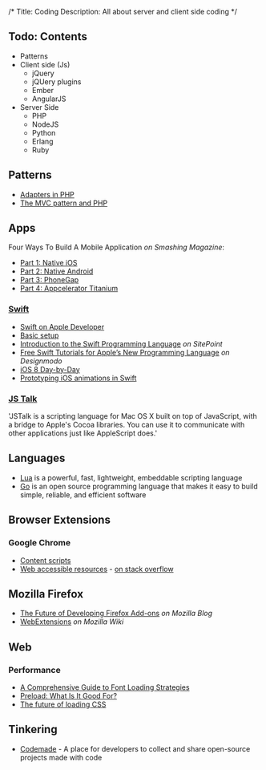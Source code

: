 /*
Title: Coding
Description: All about server and client side coding
*/


## Todo: Contents


- Patterns
- Client side (Js)
	- jQuery
	- jQUery plugins
	- Ember
	- AngularJS
- Server Side
	- PHP
	- NodeJS
	- Python
	- Erlang
	- Ruby


## Patterns

* [Adapters in PHP](http://juniorgrossi.com/2013/design-patterns-with-php-adapters/)
* [The MVC pattern and PHP](http://www.sitepoint.com/the-mvc-pattern-and-php-1/)


## Apps

Four Ways To Build A Mobile Application *on Smashing Magazine*:

- [Part 1: Native iOS](http://mobile.smashingmagazine.com/2013/11/22/four-ways-to-build-a-mobile-app-part1-native-ios/)
- [Part 2: Native Android](http://mobile.smashingmagazine.com/2014/01/10/four-ways-to-build-a-mobile-app-part2-native-android/)
- [Part 3: PhoneGap](http://mobile.smashingmagazine.com/2014/02/11/four-ways-to-build-a-mobile-app-part3-phonegap/)
- [Part 4: Appcelerator Titanium](http://mobile.smashingmagazine.com/2014/03/10/4-ways-build-mobile-application-part4-appcelerator-titanium/)


### [Swift](http://swift-lang.org/main/)

- [Swift on Apple Developer](https://developer.apple.com/swift/)
- [Basic setup](https://developer.apple.com/library/prerelease/ios/documentation/Swift/Conceptual/BuildingCocoaApps/index.html)
- [Introduction to the Swift Programming Language](http://www.sitepoint.com/introduction-swift-programming-language/) *on SitePoint*
- [Free Swift Tutorials for Apple’s New Programming Language](http://designmodo.com/swift-tutorials/) *on Designmodo*
- [iOS 8 Day-by-Day](http://www.shinobicontrols.com/blog/posts/2014/07/16/ios8-day-by-day-index)
- [Prototyping iOS animations in Swift](http://mathewsanders.com/prototyping-iOS-iPhone-iPad-animations-in-swift/)


### [JS Talk](http://jstalk.org/)

'JSTalk is a scripting language for Mac OS X built on top of JavaScript, with a bridge to Apple's Cocoa libraries. You can use it to communicate with other applications just like AppleScript does.'


## Languages

- [Lua](http://www.lua.org/) is a powerful, fast, lightweight, embeddable scripting language
- [Go](http://golang.org/) is an open source programming language that makes it easy to build simple, reliable, and efficient software


## Browser Extensions

### Google Chrome

- [Content scripts](https://developer.chrome.com/extensions/content_scripts)
- [Web accessible resources](https://developer.chrome.com/extensions/manifest/web_accessible_resources) - [on stack overflow](http://stackoverflow.com/questions/3559781/google-chrome-extensions-cant-load-local-images-with-css)

## Mozilla Firefox

- [The Future of Developing Firefox Add-ons](https://blog.mozilla.org/addons/2015/08/21/the-future-of-developing-firefox-add-ons/) *on Mozilla Blog*
- [WebExtensions](https://wiki.mozilla.org/WebExtensions)  *on Mozilla Wiki*


## Web

### Performance

- [A Comprehensive Guide to Font Loading Strategies](https://www.zachleat.com/web/comprehensive-webfonts/)
- [Preload: What Is It Good For?](https://www.smashingmagazine.com/2016/02/preload-what-is-it-good-for/)
- [The future of loading CSS](https://jakearchibald.com/2016/link-in-body/)


## Tinkering

- [Codemade](https://www.codemade.io/) - A place for developers to collect and share open-source projects made with code
